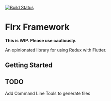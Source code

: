 [![Build Status](https://api.cirrus-ci.com/github/flrx/framework.svg)](https://cirrus-ci.com/github/flrx/framework)

# Flrx Framework

**This is WIP. Please use cautiously.**

An opinionated library for using Redux with Flutter.

## Getting Started

## TODO

Add Command Line Tools to generate files